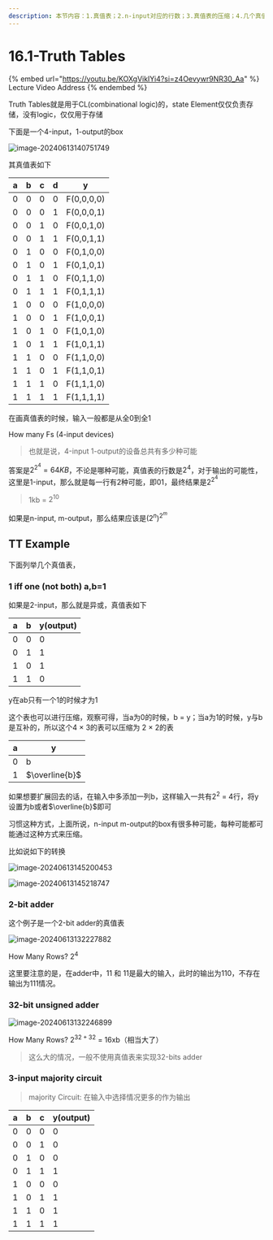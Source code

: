 ```yaml
---
description: 本节内容：1.真值表；2.n-input对应的行数；3.真值表的压缩；4.几个真值表的例子
---
```


# 16.1-Truth Tables

{% embed url="https://youtu.be/KOXgVikIYi4?si=z4Oevywr9NR30_Aa" %}
Lecture Video Address
{% endembed %}

Truth Tables就是用于CL(combinational logic)的，state Element仅仅负责存储，没有logic，仅仅用于存储

下面是一个4-input，1-output的box

![image-20240613140751749](.image/image-20240613140751749.png)

其真值表如下

| a    | b    | c    | d    | y          |
| ---- | ---- | ---- | ---- | ---------- |
| 0    | 0    | 0    | 0    | F(0,0,0,0) |
| 0    | 0    | 0    | 1    | F(0,0,0,1) |
| 0    | 0    | 1    | 0    | F(0,0,1,0) |
| 0    | 0    | 1    | 1    | F(0,0,1,1) |
| 0    | 1    | 0    | 0    | F(0,1,0,0) |
| 0    | 1    | 0    | 1    | F(0,1,0,1) |
| 0    | 1    | 1    | 0    | F(0,1,1,0) |
| 0    | 1    | 1    | 1    | F(0,1,1,1) |
| 1    | 0    | 0    | 0    | F(1,0,0,0) |
| 1    | 0    | 0    | 1    | F(1,0,0,1) |
| 1    | 0    | 1    | 0    | F(1,0,1,0) |
| 1    | 0    | 1    | 1    | F(1,0,1,1) |
| 1    | 1    | 0    | 0    | F(1,1,0,0) |
| 1    | 1    | 0    | 1    | F(1,1,0,1) |
| 1    | 1    | 1    | 0    | F(1,1,1,0) |
| 1    | 1    | 1    | 1    | F(1,1,1,1) |

在画真值表的时候，输入一般都是从全0到全1

How many Fs (4-input devices)

> 也就是说，4-input 1-output的设备总共有多少种可能

答案是$2^{2^4} = 64KB$，不论是哪种可能，真值表的行数是$2^4$，对于输出的可能性，这里是1-input，那么就是每一行有2种可能，即01，最终结果是$2^{2^4}$

> 1kb = $2^{10}$

如果是n-input, m-output，那么结果应该是$(2^n)^{2^m}$

## TT Example

下面列举几个真值表，

### 1 iff one (not both) a,b=1

如果是2-input，那么就是异或，真值表如下

| a    | b    | y(output) |
| ---- | ---- | --------- |
| 0    | 0    | 0         |
| 0    | 1    | 1         |
| 1    | 0    | 1         |
| 1    | 1    | 0         |

y在ab只有一个1的时候才为1

这个表也可以进行压缩，观察可得，当a为0的时候，b = y；当a为1的时候，y与b是互补的，所以这个4 × 3的表可以压缩为 2 × 2的表

| a    | y              |
| ---- | -------------- |
| 0    | b              |
| 1    | $\overline{b}$ |

如果想要扩展回去的话，在输入中多添加一列b，这样输入一共有$2^2$ = 4行，将y设置为b或者$\overline{b}$即可

习惯这种方式，上面所说，n-input m-output的box有很多种可能，每种可能都可能通过这种方式来压缩。

比如说如下的转换

![image-20240613145200453](.image/image-20240613145200453.png)

![image-20240613145218747](.image/image-20240613145218747.png)

### 2-bit adder

这个例子是一个2-bit adder的真值表

![image-20240613132227882](.image/image-20240613132227882.png)

How Many Rows? $2^4$

这里要注意的是，在adder中，11 和 11是最大的输入，此时的输出为110，不存在输出为111情况。

### 32-bit unsigned adder

![image-20240613132246899](.image/image-20240613132246899.png)

How Many Rows? $2^{32 + 32}$ = 16xb（相当大了）

> 这么大的情况，一般不使用真值表来实现32-bits adder

### 3-input majority circuit

> majority Circuit: 在输入中选择情况更多的作为输出

| a    | b    | c    | y(output) |
| ---- | ---- | ---- | --------- |
| 0    | 0    | 0    | 0         |
| 0    | 0    | 1    | 0         |
| 0    | 1    | 0    | 0         |
| 0    | 1    | 1    | 1         |
| 1    | 0    | 0    | 0         |
| 1    | 0    | 1    | 1         |
| 1    | 1    | 0    | 1         |
| 1    | 1    | 1    | 1         |
